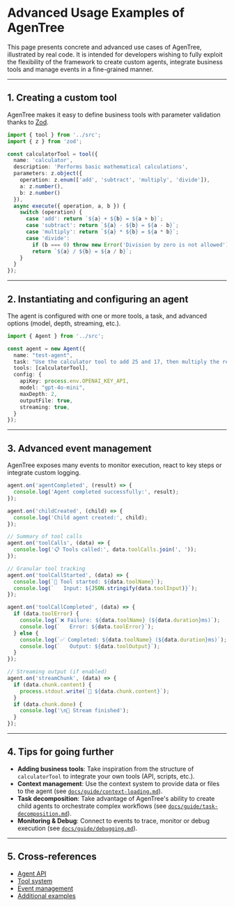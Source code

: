 # Advanced Usage Examples of AgenTree

This page presents concrete and advanced use cases of AgenTree, illustrated by real code. It is intended for developers wishing to fully exploit the flexibility of the framework to create custom agents, integrate business tools and manage events in a fine-grained manner.

---

## 1. Creating a custom tool

AgenTree makes it easy to define business tools with parameter validation thanks to [Zod](https://zod.dev/).

```typescript
import { tool } from '../src';
import { z } from 'zod';

const calculatorTool = tool({
  name: 'calculator',
  description: 'Performs basic mathematical calculations',
  parameters: z.object({
    operation: z.enum(['add', 'subtract', 'multiply', 'divide']),
    a: z.number(),
    b: z.number()
  }),
  async execute({ operation, a, b }) {
    switch (operation) {
      case 'add': return `${a} + ${b} = ${a + b}`;
      case 'subtract': return `${a} - ${b} = ${a - b}`;
      case 'multiply': return `${a} * ${b} = ${a * b}`;
      case 'divide':
        if (b === 0) throw new Error('Division by zero is not allowed');
        return `${a} / ${b} = ${a / b}`;
    }
  }
});
```

---

## 2. Instantiating and configuring an agent

The agent is configured with one or more tools, a task, and advanced options (model, depth, streaming, etc.).

```typescript
import { Agent } from '../src';

const agent = new Agent({
  name: "test-agent",
  task: "Use the calculator tool to add 25 and 17, then multiply the result by 3.",
  tools: [calculatorTool],
  config: {
    apiKey: process.env.OPENAI_KEY_API,
    model: "gpt-4o-mini",
    maxDepth: 2,
    outputFile: true,
    streaming: true,
  }
});
```

---

## 3. Advanced event management

AgenTree exposes many events to monitor execution, react to key steps or integrate custom logging.

```typescript
agent.on('agentCompleted', (result) => {
  console.log('Agent completed successfully:', result);
});

agent.on('childCreated', (child) => {
  console.log('Child agent created:', child);
});

// Summary of tool calls
agent.on('toolCalls', (data) => {
  console.log('📋 Tools called:', data.toolCalls.join(', '));
});

// Granular tool tracking
agent.on('toolCallStarted', (data) => {
  console.log(`🚀 Tool started: ${data.toolName}`);
  console.log(`   Input: ${JSON.stringify(data.toolInput)}`);
});

agent.on('toolCallCompleted', (data) => {
  if (data.toolError) {
    console.log(`❌ Failure: ${data.toolName} (${data.duration}ms)`);
    console.log(`   Error: ${data.toolError}`);
  } else {
    console.log(`✅ Completed: ${data.toolName} (${data.duration}ms)`);
    console.log(`   Output: ${data.toolOutput}`);
  }
});

// Streaming output (if enabled)
agent.on('streamChunk', (data) => {
  if (data.chunk.content) {
    process.stdout.write(`💭 ${data.chunk.content}`);
  }
  if (data.chunk.done) {
    console.log('\n🏁 Stream finished');
  }
});
```

---

## 4. Tips for going further

- **Adding business tools**: Take inspiration from the structure of `calculatorTool` to integrate your own tools (API, scripts, etc.).
- **Context management**: Use the context system to provide data or files to the agent (see [`docs/guide/context-loading.md`](context-loading.md)).
- **Task decomposition**: Take advantage of AgenTree's ability to create child agents to orchestrate complex workflows (see [`docs/guide/task-decomposition.md`](task-decomposition.md)).
- **Monitoring & Debug**: Connect to events to trace, monitor or debug execution (see [`docs/guide/debugging.md`](debugging.md)).

---

## 5. Cross-references

- [Agent API](../api/agent.md)
- [Tool system](tools-system.md)
- [Event management](event-system.md)
- [Additional examples](../examples/index.md)
